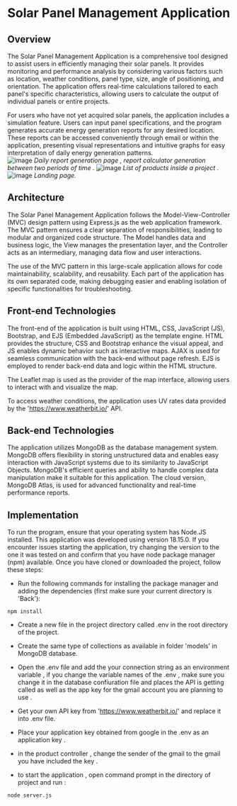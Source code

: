 # Solar Panel Management Application
## Overview
The Solar Panel Management Application is a comprehensive tool designed to assist users in efficiently managing their solar panels. It provides monitoring and performance analysis by considering various factors such as location, weather conditions, panel type, size, angle of positioning, and orientation. The application offers real-time calculations tailored to each panel's specific characteristics, allowing users to calculate the output of individual panels or entire projects.

For users who have not yet acquired solar panels, the application includes a simulation feature. Users can input panel specifications, and the program generates accurate energy generation reports for any desired location. These reports can be accessed conveniently through email or within the application, presenting visual representations and intuitive graphs for easy interpretation of daily energy generation patterns.
<br>
![image](https://github.com/Amirali-Khamseh/Solar-pannel-management-system/assets/72108341/073c19c6-f3b9-429c-a166-29105e8d4f71)
*Daily report generation page , report calculator generation between two periods of time .*
![image](https://github.com/Amirali-Khamseh/Solar-pannel-management-system/assets/72108341/99882ac3-f854-46bc-a4de-72da7730159a)
*List of products inside a project .*
![image](https://github.com/Amirali-Khamseh/Solar-pannel-management-system/assets/72108341/04499788-25b2-4706-8ed2-e00e642401d7)
*Landing page.*


## Architecture
The Solar Panel Management Application follows the Model-View-Controller (MVC) design pattern using Express.js as the web application framework. The MVC pattern ensures a clear separation of responsibilities, leading to modular and organized code structure. The Model handles data and business logic, the View manages the presentation layer, and the Controller acts as an intermediary, managing data flow and user interactions.

The use of the MVC pattern in this large-scale application allows for code maintainability, scalability, and reusability. Each part of the application has its own separated code, making debugging easier and enabling isolation of specific functionalities for troubleshooting.

## Front-end Technologies

The front-end of the application is built using HTML, CSS, JavaScript (JS), Bootstrap, and EJS (Embedded JavaScript) as the template engine. HTML provides the structure, CSS and Bootstrap enhance the visual appeal, and JS enables dynamic behavior such as interactive maps. AJAX is used for seamless communication with the back-end without page refresh. EJS is employed to render back-end data and logic within the HTML structure.

The Leaflet map is used as the provider of the map interface, allowing users to interact with and visualize the map.

To access weather conditions, the application uses UV rates data provided by the 'https://www.weatherbit.io/' API.

## Back-end  Technologies
The application utilizes MongoDB as the database management system. MongoDB offers flexibility in storing unstructured data and enables easy interaction with JavaScript systems due to its similarity to JavaScript Objects. MongoDB's efficient queries and ability to handle complex data manipulation make it suitable for this application. The cloud version, MongoDB Atlas, is used for advanced functionality and real-time performance reports.


## Implementation 
To run the program, ensure that your operating system has Node.JS installed. This application was developed using version 18.15.0. If you encounter issues starting the application, try changing the version to the one it was tested on and confirm that you have node package manager (npm) available.
Once you have cloned or downloaded the project, follow these steps:
- Run the following commands for installing the package manager and adding the dependencies (first make sure your current directory is 'Back'):
```
npm install
```
- Create a new file in the project directory called .env in the root directory of the project.
- Create the same type of collections as available in folder 'models' in MongoDB database.

- Open the .env file and add the your connection string as an environment variable , if you change the variable names of the .env , make sure you change it in the database confiuration file and places the API is getting called as well as the app key for the gmail account you are planning to use .

- Get your own API key  from 'https://www.weatherbit.io/' and replace it into .env file.
- Place your application key obtained from google in the .env as an application key .
- in the product controller , change the sender of the gmail to the gmail you have  included the key .
- to start the application , open command prompt in the directory of project and run :
```
node server.js
```
